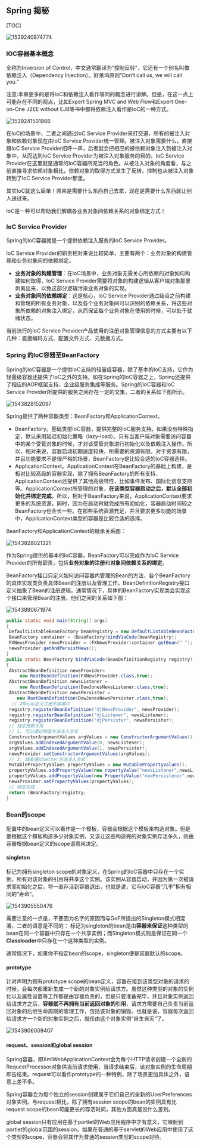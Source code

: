 ## Spring 揭秘

[TOC]

![1539240874774](..\images\1539240874774.png)



### IOC容器基本概念

全称为Inversion of Control，中文通常翻译为“控制反转”，它还有一个别名叫做依赖注入（Dependency Injection）。好莱坞原则“Don’t call us, we will call you.”

注意:本章更多的是将IoC和依赖注入看作等同的概念进行讲解。但是，在这一点上可能存在不同的观点，比如Expert Spring MVC and Web Flow和Expert One-on-One J2EE without EJB等书中都将依赖注入看作是IoC的一种方式。

![1539241501866](..\images\1539241501866.png)

在IoC的场景中，二者之间通过IoC Service Provider来打交道，所有的被注入对象和依赖对象现在由IoC Service Provider统一管理。被注入对象需要什么，直接跟IoC Service Provider招呼一声，后者就会把相应的被依赖对象注入到被注入对象中，从而达到IoC Service Provider为被注入对象服务的目的。IoC Service Provider在这里就是通常的IoC容器所充当的角色。从被注入对象的角度看，与之前直接寻求依赖对象相比，依赖对象的取得方式发生了反转，控制也从被注入对象转到了IoC Service Provider那里。

其实IoC就这么简单！原来是需要什么东西自己去拿，现在是需要什么东西就让别人送过来。

IoC是一种可以帮助我们解耦各业务对象间依赖关系的对象绑定方式！



### IoC Service Provider

Spring的IoC容器就是一个提供依赖注入服务的IoC Service Provider。

IoC Service Provider的职责相对来说比较简单，主要有两个：业务对象的构建管理和业务对象间的依赖绑定。

- **业务对象的构建管理**：在IoC场景中，业务对象无需关心所依赖的对象如何构建如何取得，IoC Service Provider需要将对象的构建逻辑从客户端对象那里剥离出来，以免这部分逻辑污染业务对象的实现。
- **业务对象间的依赖绑定**：这是核心，IoC Service Provider通过结合之前构建和管理的所有业务对象，以及各个业务对象间可以识别的依赖关系，将这些对象所依赖的对象注入绑定，从而保证每个业务对象在使用的时候，可以处于就绪状态。

当前流行的IoC Service Provider产品使用的注册对象管理信息的方式主要有以下几种：直接编码方式、配置文件方式、元数据方式。

### Spring 的IoC容器至BeanFactory

Spring的IoC容器是一个提供IoC支持的轻量级容器，除了基本的IoC支持，它作为轻量级容器还提供了IoC之外的支持。如在Spring的IoC容器之上，Spring还提供了相应的AOP框架支持、企业级服务集成等服务。Spring的IoC容器和IoC Service Provider所提供的服务之间存在一定的交集，二者的关系如下图所示。

![1543828152097](..\images\1543828152097.png)

Spring提供了两种容器类型：BeanFactory和ApplicationContext。

- BeanFactory。基础类型IoC容器，提供完整的IoC服务支持。如果没有特殊指定，默认采用延迟初始化策略（lazy-load）。只有当客户端对象需要访问容器中的某个受管对象的时候，才对该受管对象进行初始化以及依赖注入操作。所以，相对来说，容器启动初期速度较快，所需要的资源有限。对于资源有限，并且功能要求不是很严格的场景，BeanFactory是比较合适的IoC容器选择。
- ApplicationContext。ApplicationContext在BeanFactory的基础上构建，是相对比较高级的容器实现，除了拥有BeanFactory的所有支持，ApplicationContext还提供了其他高级特性，比如事件发布、国际化信息支持等。ApplicationContext所管理的对象，**在该类型容器启动之后，默认全部初始化并绑定完成**。所以，相对于BeanFactory来说，ApplicationContext要求更多的系统资源，同时，因为在启动时就完成所有初始化，容器启动时间较之BeanFactory也会长一些。在那些系统资源充足，并且要求更多功能的场景中，ApplicationContext类型的容器是比较合适的选择。

BeanFactory和ApplicationContext的继承关系图：

![1543828021321](..\images\1543828021321.png)

作为Spring提供的基本的IoC容器，BeanFactory可以完成作为IoC Service Provider的所有职责，包括**业务对象的注册**和**对象间依赖关系的绑定**。



BeanFactory接口只定义如何访问容器内管理的Bean的方法，各个BeanFactory的具体实现类负责具体Bean的注册以及管理工作。BeanDefinitionRegistry接口定义抽象了Bean的注册逻辑。通常情况下，具体的BeanFactory实现类会实现这个接口来管理Bean的注册。他们之间的关系如下图：

![1543890671974](..\images\1543890671974.png)

```java
public static void main(String[] args) 
{ 
 DefaultListableBeanFactory beanRegistry = new DefaultListableBeanFactory(); 
 BeanFactory container = (BeanFactory)bindViaCode(beanRegistry); 
 FXNewsProvider newsProvider = (FXNewsProvider)container.getBean(" "); 
 newsProvider.getAndPersistNews(); 
} 
public static BeanFactory bindViaCode(BeanDefinitionRegistry registry) 
{ 
 AbstractBeanDefinition newsProvider=
     new RootBeanDefinition(FXNewsProvider.class,true); 
 AbstractBeanDefinition newsListener = 
     new RootBeanDefinition(DowJonesNewsListener.class,true); 
 AbstractBeanDefinition newsPersister = 
    new RootBeanDefinition(DowJonesNewsPersister.class,true); 
  // 将bean定义注册到容器中
 registry.registerBeanDefinition("djNewsProvider", newsProvider); 
 registry.registerBeanDefinition("djListener", newsListener); 
 registry.registerBeanDefinition("djPersister", newsPersister); 
 // 指定依赖关系
 // 1. 可以通过构造方法注入方式
 ConstructorArgumentValues argValues = new ConstructorArgumentValues(); 
 argValues.addIndexedArgumentValue(0, newsListener); 
 argValues.addIndexedArgumentValue(1, newsPersister); 
 newsProvider.setConstructorArgumentValues(argValues); 
 // 2. 或者通过setter方法注入方式 
 MutablePropertyValues propertyValues = new MutablePropertyValues(); 
 propertyValues.addPropertyValue(new ropertyValue("newsListener",newsListener)); 
 propertyValues.addPropertyValue(new PropertyValue("newPersistener",newsPersister)); 
 newsProvider.setPropertyValues(propertyValues); 
 // 绑定完成
 return (BeanFactory)registry; 
}
```



### Bean的scope

配置中的bean定义可以看作是一个模板，容器会根据这个模板来构造对象。但是要根据这个模板构造多少对象实例，又该让这些构造完的对象实例存活多久，则由容器根据bean定义的scope语意来决定。

#### singleton

标记为拥有singleton scope的对象定义，在Spring的IoC容器中只存在一个实例，所有对该对象的引用将共享这个实例。该实例从容器启动，并因为第一次被请求而初始化之后，将一直存活到容器退出，也就是说，它与IoC容器“几乎”拥有相同的“寿命”。

![1543905550476](..\images\1543905550476.png)

需要注意的一点是，不要因为名字的原因而与GoF所提出的Singleton模式相混淆，二者的语意是不同的： 标记为singleton的bean是由**容器来保证**这种类型的bean在同一个容器中只存在一个共享实例；而Singleton模式则是保证在同一个**Classloader**中只存在一个这种类型的实例。

通常情况下，如果你不指定bean的scope，singleton便是容器默认的scope。



#### prototype

针对声明为拥有prototype scope的bean定义，容器在接到该类型对象的请求的时候，会每次都重新生成一个新的对象实例给请求方。虽然这种类型的对象的实例化以及属性设置等工作都是由容器负责的，但是只要准备完毕，并且对象实例返回给请求方之后，**容器就不再拥有当前返回对象的引用**，请求方需要自己负责当前返回对象的后继生命周期的管理工作，包括该对象的销毁。也就是说，容器每次返回给请求方一个新的对象实例之后，就任由这个对象实例“自生自灭”了。

![1543906009407](..\images\1543906009407.png)

#### request、session和global session 

Spring容器，即XmlWebApplicationContext会为每个HTTP请求创建一个全新的RequestProcessor对象供当前请求使用，当请求结束后，该对象实例的生命周期即告结束。request可以看作prototype的一种特例，除了场景更加具体之外，语意上差不多。

Spring容器会为每个独立的session创建属于它们自己的全新的UserPreferences对象实例。与request相比，除了拥有session scope的bean的实例具有比request scope的bean可能更长的存活时间，其他方面真是没什么差别。

global session只有应用在基于portlet的Web应用程序中才有意义，它映射到portlet的global范围的session。如果在普通的基于servlet的Web应用中使用了这个类型的scope，容器会将其作为普通的session类型的scope对待。













